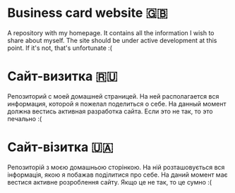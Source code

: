 # Business card website 🇬🇧
A repository with my homepage. It contains all the information I wish to share about myself. The site should be under active development at this point. If it's not, that's unfortunate :(

# Сайт-визитка 🇷🇺
Репозиторий с моей домашней страницей. На ней располагается вся информация, которой я пожелал поделиться о себе. На данный момент должна вестись активная разработка сайта. Если это не так, то это печально :(

# Сайт-візитка 🇺🇦
Репозиторій з моєю домашньою сторінкою. На ній розташовується вся інформація, якою я побажав поділитися про себе. На даний момент має вестися активне розроблення сайту. Якщо це не так, то це сумно :(
